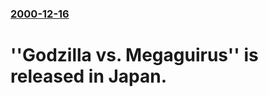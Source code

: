 ### [2000-12-16](/news/2000/12/16/index.md)

#  ''Godzilla vs. Megaguirus'' is released in Japan.



